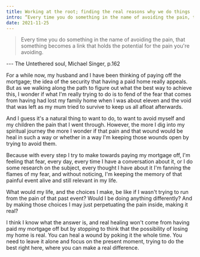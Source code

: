 ```yaml
---
title: Working at the root; finding the real reasons why we do things
intro: “Every time you do something in the name of avoiding the pain, that something becomes a link that holds the potential for the pain you're avoiding.”
date: 2021-11-25
---
```


> Every time you do something in the name of avoiding the pain, that something becomes a link that holds the potential for the pain you're avoiding.

--- The Untethered soul, Michael Singer, p.162

For a while now, my husband and I have been thinking of paying off the mortgage; the idea of the security that having a paid home really appeals. But as we walking along the path to figure out what the best way to achieve this, I wonder if what I'm really trying to do is to fend of the fear that comes from having had lost my family home when I was about eleven and the void that was left as my mum tried to survive to keep us all afloat afterwards.

And I guess it's a natural thing to want to do, to want to avoid myself and my children the pain that I went through. However, the more I dig into my spiritual journey the more I wonder if that pain and that wound would be heal in such a way or whether in a way I'm keeping those wounds open by trying to avoid them.

Because with every step I try to make towards paying my mortgage off, I'm feeling that fear, every day, every time I have a conversation about it, or I do some research on the subject, every thought I have about it I'm fanning the flames of my fear, and without noticing, I'm keeping the memory of that painful event alive and still relevant in my life.

What would my life, and the choices I make, be like if I wasn't trying to run from the pain of that past event? Would I be doing anything differently? And by making those choices I may just perpetuating the pain inside, making it real? 

I think I know what the answer is, and real healing won't come from having paid my mortgage off but by stopping to think that the possibility of losing my home is real. You can heal a wound by poking it the whole time. You need to leave it alone and focus on the present moment, trying to do the best right here, where you can make a real difference.
